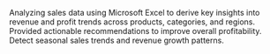 Analyzing sales data using Microsoft Excel to derive key insights into revenue and profit trends across products, categories, and regions. Provided actionable recommendations to improve overall profitability. Detect seasonal sales trends and revenue growth patterns.
